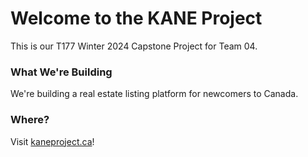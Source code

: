 # Welcome to the KANE Project

This is our T177 Winter 2024 Capstone Project for Team 04.

### What We're Building

We're building a real estate listing platform for newcomers to Canada.

### Where?

Visit [kaneproject.ca](https://kaneproject.ca)!
